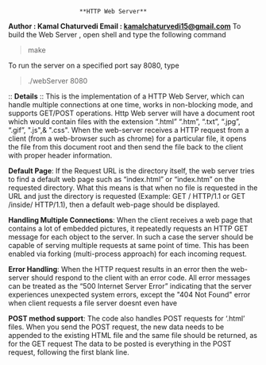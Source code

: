 						**HTTP Web Server**

**Author : Kamal Chaturvedi
Email  : kamalchaturvedi15@gmail.com**
To build the Web Server , open shell and type the following command

> make

To run the server on a specified port say 8080, type

> ./webServer 8080

:: **Details** ::
This is the implementation of a HTTP Web Server, which can handle multiple connections at one time, works in non-blocking mode, and supports GET/POST operations.
Http Web server will have a document root which would contain files with the extension “.html” “.htm”, “.txt”, “.jpg”, “.gif”, ".js",&  ".css". When the web-server receives a HTTP request from a client (from a web-browser such as chrome) for a particular file, it opens the file from this document root and then send the file back to the client with proper header information.

**Default Page**:
If the Request URL is the directory itself, the web server tries to find a default web page such as “index.html” or “index.htm” on the requested directory. What this means is that when no file is requested in the URL and just the directory is requested (Example: GET / HTTP/1.1 or GET /inside/ HTTP/1.1), then a default web-page should be displayed. 

**Handling Multiple Connections**:
When the client receives a web page that contains a lot of embedded pictures, it repeatedly requests an
HTTP GET message for each object to the server. In such a case the server should be capable of serving
multiple requests at same point of time. This has been enabled via forking (multi-process approach) for each incoming request.

**Error Handling**:
When the HTTP request results in an error then the web-server should respond to the client with an error
code. All error messages can be treated as the “500 Internet Server Error” indicating that
the server experiences unexpected system errors, except the "404 Not Found" error when client requests a file server doesnt even have

**POST method support**:
The code also handles POST requests for ‘.html’ files. When you send the POST request,
the new data needs to be appended to the existing HTML file and the same file should be returned, as for the GET request
The data to be posted is everything in the POST request, following the first blank line.




